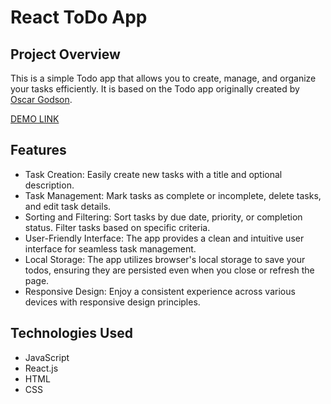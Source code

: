 # React ToDo App

## Project Overview

This is a simple Todo app that allows you to create, manage, and organize your tasks efficiently. It is based on the Todo app originally created by [Oscar Godson](http://todomvc.com/examples/vanillajs/).

[DEMO LINK](https://pushkarskiyrodion.github.io/react_todo-app/)

## Features

+ Task Creation: Easily create new tasks with a title and optional description.
+ Task Management: Mark tasks as complete or incomplete, delete tasks, and edit task details.
+ Sorting and Filtering: Sort tasks by due date, priority, or completion status. Filter tasks based on specific criteria.
+ User-Friendly Interface: The app provides a clean and intuitive user interface for seamless task management.
+ Local Storage: The app utilizes browser's local storage to save your todos, ensuring they are persisted even when you close or refresh the page.
+ Responsive Design: Enjoy a consistent experience across various devices with responsive design principles.

## Technologies Used

+ JavaScript
+ React.js
+ HTML
+ CSS
